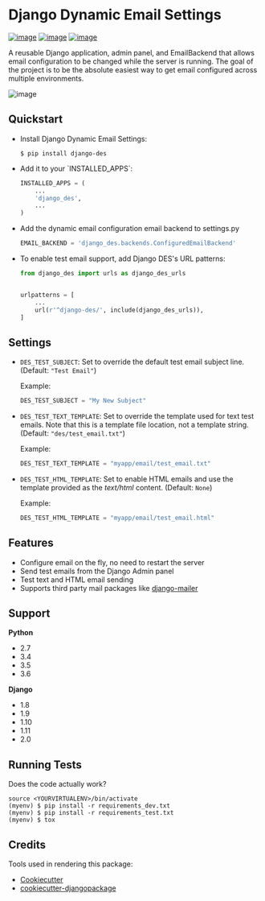 # Django Dynamic Email Settings

[![image](https://badge.fury.io/py/django-des.svg)](https://badge.fury.io/py/django-des) 
[![image](https://travis-ci.org/jamiecounsell/django-des.svg?branch=master)](https://travis-ci.org/jamiecounsell/django-des) [![image](https://codecov.io/gh/jamiecounsell/django-des/branch/master/graph/badge.svg)](https://codecov.io/gh/jamiecounsell/django-des)

A reusable Django application, admin panel, and EmailBackend that allows
email configuration to be changed while the server is running. The goal
of the project is to be the absolute easiest way to get email configured
across multiple
environments.

![image](https://user-images.githubusercontent.com/2321599/33807503-d7f31922-dda5-11e7-83c9-c4e7ef557cc6.png)

## Quickstart

- Install Django Dynamic Email Settings:

    ```
    $ pip install django-des
    ```

- Add it to your \`INSTALLED\_APPS\`:

    ```python
    INSTALLED_APPS = (
        ...
        'django_des',
        ...
    )
    ```

* Add the dynamic email configuration email backend to settings.py

    ```python
    EMAIL_BACKEND = 'django_des.backends.ConfiguredEmailBackend'
    ```

* To enable test email support, add Django DES's URL patterns:

    ```python
    from django_des import urls as django_des_urls


    urlpatterns = [
        ...
        url(r'^django-des/', include(django_des_urls)),
    ]
    ```

## Settings

* `DES_TEST_SUBJECT`: Set to override the default test email subject
line. (Default: `"Test Email"`)

   Example:
    
    ```python
    DES_TEST_SUBJECT = "My New Subject"
    ```

* `DES_TEST_TEXT_TEMPLATE`: Set to override the template used for text test emails. Note that this is a template file location, not a template string. (Default: `"des/test_email.txt"`)

   Example:
    
    ```python
    DES_TEST_TEXT_TEMPLATE = "myapp/email/test_email.txt"
    ```

* `DES_TEST_HTML_TEMPLATE`: Set to enable HTML emails and use the template provided as the _text/html_ content. (Default: `None`)

   Example:
    
    ```python
    DES_TEST_HTML_TEMPLATE = "myapp/email/test_email.html"
    ```


## Features

  - Configure email on the fly, no need to restart the server
  - Send test emails from the Django Admin panel
  - Test text and HTML email sending
  - Supports third party mail packages like
    [django-mailer](https://github.com/pinax/django-mailer)

## Support

**Python**

  - 2.7
  - 3.4
  - 3.5
  - 3.6

**Django**

  - 1.8
  - 1.9
  - 1.10
  - 1.11
  - 2.0

## Running Tests

Does the code actually work?

    source <YOURVIRTUALENV>/bin/activate
    (myenv) $ pip install -r requirements_dev.txt
    (myenv) $ pip install -r requirements_test.txt
    (myenv) $ tox

## Credits

Tools used in rendering this
    package:

  - [Cookiecutter](https://github.com/audreyr/cookiecutter)
  - [cookiecutter-djangopackage](https://github.com/pydanny/cookiecutter-djangopackage)
